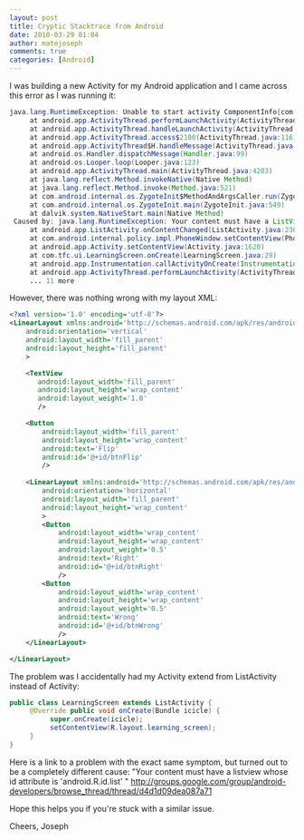 ```yaml
---
layout: post
title: Cryptic Stacktrace from Android
date: 2010-03-29 01:04
author: matejoseph
comments: true
categories: [Android]
---
```

I was building a new Activity for my Android application and I came across this error as I was running it:

```java
java.lang.RuntimeException: Unable to start activity ComponentInfo{com.tfc/com.tfc.ui.LearningScreen}: java.lang.RuntimeException: Your content must have a ListView whose id attribute is 'android.R.id.list'
     at android.app.ActivityThread.performLaunchActivity(ActivityThread.java:2401)
     at android.app.ActivityThread.handleLaunchActivity(ActivityThread.java:2417)
     at android.app.ActivityThread.access$2100(ActivityThread.java:116)
     at android.app.ActivityThread$H.handleMessage(ActivityThread.java:1794)
     at android.os.Handler.dispatchMessage(Handler.java:99)
     at android.os.Looper.loop(Looper.java:123)
     at android.app.ActivityThread.main(ActivityThread.java:4203)
     at java.lang.reflect.Method.invokeNative(Native Method)
     at java.lang.reflect.Method.invoke(Method.java:521)
     at com.android.internal.os.ZygoteInit$MethodAndArgsCaller.run(ZygoteInit.java:791)
     at com.android.internal.os.ZygoteInit.main(ZygoteInit.java:549)
     at dalvik.system.NativeStart.main(Native Method)
 Caused by: java.lang.RuntimeException: Your content must have a ListView whose id attribute is 'android.R.id.list'
     at android.app.ListActivity.onContentChanged(ListActivity.java:236)
     at com.android.internal.policy.impl.PhoneWindow.setContentView(PhoneWindow.java:316)
     at android.app.Activity.setContentView(Activity.java:1620)
     at com.tfc.ui.LearningScreen.onCreate(LearningScreen.java:29)
     at android.app.Instrumentation.callActivityOnCreate(Instrumentation.java:1123)
     at android.app.ActivityThread.performLaunchActivity(ActivityThread.java:2364)
     ... 11 more
```

However, there was nothing wrong with my layout XML:
```xml
<?xml version='1.0' encoding='utf-8'?>
<LinearLayout xmlns:android='http://schemas.android.com/apk/res/android'
    android:orientation='vertical'
    android:layout_width='fill_parent'
    android:layout_height='fill_parent'
    >

   	<TextView  
	   android:layout_width='fill_parent' 
	   android:layout_height='wrap_content' 
	   android:layout_weight='1.0'
	   />

	<Button
	    android:layout_width='fill_parent' 
	    android:layout_height='wrap_content' 
		android:text='Flip'
		android:id='@+id/btnFlip'
		/>
    
	<LinearLayout xmlns:android='http://schemas.android.com/apk/res/android'
	    android:orientation='horizontal'
	    android:layout_width='fill_parent'
	    android:layout_height='wrap_content'
	    >
		<Button
		    android:layout_width='wrap_content' 
		    android:layout_height='wrap_content' 
	    	android:layout_weight='0.5'
			android:text='Right'
			android:id='@+id/btnRight'
			/>
		<Button
		    android:layout_width='wrap_content' 
		    android:layout_height='wrap_content' 
	    	android:layout_weight='0.5'
			android:text='Wrong'
			android:id='@+id/btnWrong'
			/>
    </LinearLayout>

</LinearLayout>
```

The problem was I accidentally had my Activity extend from ListActivity instead of Activity:
```java
public class LearningScreen extends ListActivity {
     @Override public void onCreate(Bundle icicle) {
          super.onCreate(icicle);
          setContentView(R.layout.learning_screen);
     }
}
```

Here is a link to a problem with the exact same symptom, but turned out to be a completely different cause:
"Your content must have a listview whose id attribute is 'android.R.id.list' "
http://groups.google.com/group/android-developers/browse_thread/thread/d4d1d09dea087a71

Hope this helps you if you're stuck with a similar issue.

Cheers,
Joseph

<script src="https://utteranc.es/client.js"
        repo="josephmate/josephmate.github.io"
        issue-number="27"
        theme="github-light"
        crossorigin="anonymous"
        async>
</script>